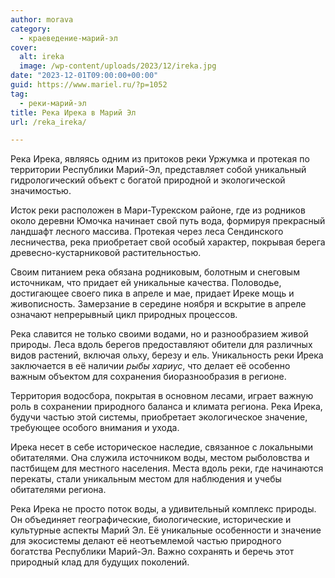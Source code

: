 ```yaml
---
author: morava
category:
  - краеведение-марий-эл
cover:
  alt: ireka
  image: /wp-content/uploads/2023/12/ireka.jpg
date: "2023-12-01T09:00:00+00:00"
guid: https://www.mariel.ru/?p=1052
tag:
  - реки-марий-эл
title: Река Ирека в Марий Эл
url: /reka_ireka/

---
```

Река Ирека, являясь одним из притоков реки Уржумка и протекая по территории Республики Марий-Эл, представляет собой уникальный гидрологический объект с богатой природной и экологической значимостью.

Исток реки расположен в Мари-Турекском районе, где из родников около деревни Юмочка начинает свой путь вода, формируя прекрасный ландшафт лесного массива. Протекая через леса Сендинского лесничества, река приобретает свой особый характер, покрывая берега древесно-кустарниковой растительностью.

Своим питанием река обязана родниковым, болотным и снеговым источникам, что придает ей уникальные качества. Половодье, достигающее своего пика в апреле и мае, придает Иреке мощь и живописность. Замерзание в середине ноября и вскрытие в апреле означают непрерывный цикл природных процессов.

Река славится не только своими водами, но и разнообразием живой природы. Леса вдоль берегов предоставляют обители для различных видов растений, включая ольху, березу и ель. Уникальность реки Ирека заключается в её наличии _рыбы хариус_, что делает её особенно важным объектом для сохранения биоразнообразия в регионе.

Территория водосбора, покрытая в основном лесами, играет важную роль в сохранении природного баланса и климата региона. Река Ирека, будучи частью этой системы, приобретает экологическое значение, требующее особого внимания и ухода.

Ирека несет в себе историческое наследие, связанное с локальными обитателями. Она служила источником воды, местом рыболовства и пастбищем для местного населения. Места вдоль реки, где начинаются перекаты, стали уникальным местом для наблюдения и учебы обитателями региона.

Река Ирека не просто поток воды, а удивительный комплекс природы. Он объединяет географические, биологические, исторические и культурные аспекты Марий Эл. Её уникальные особенности и значение для экосистемы делают её неотъемлемой частью природного богатства Республики Марий-Эл. Важно сохранять и беречь этот природный клад для будущих поколений.

